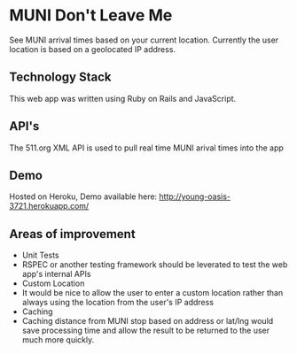MUNI Don't Leave Me
===================

See MUNI arrival times based on your current location. Currently the user location is based on a geolocated IP address.

## Technology Stack
This web app was written using Ruby on Rails and JavaScript. 

## API's
The 511.org XML API is used to pull real time MUNI arival times into the app

## Demo
Hosted on Heroku, Demo available here: http://young-oasis-3721.herokuapp.com/

## Areas of improvement
* Unit Tests
 * RSPEC or another testing framework should be leverated to test the web app's internal APIs  
* Custom Location
 * It would be nice to allow the user to enter a custom location rather than always using the location from the user's IP address
* Caching
 * Caching distance from MUNI stop based on address or lat/lng would save processing time and allow the result to be returned to the user much more quickly.
